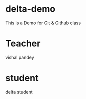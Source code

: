 # delta-demo
This is a Demo for Git &amp; Github class
# Teacher 
vishal pandey

# student
delta student